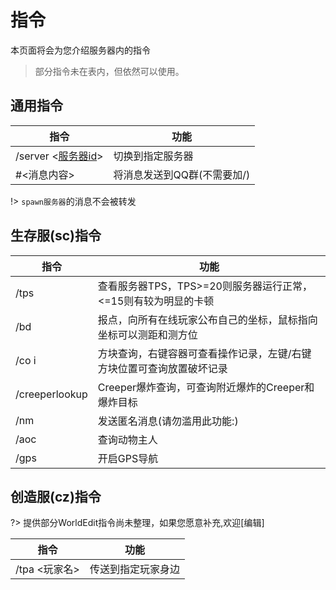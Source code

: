 # 指令

本页面将会为您介绍服务器内的指令

> 部分指令未在表内，但依然可以使用。

## 通用指令

指令|功能
---|---
/server <[服务器id](/zh-CN/guide/serverInfo.md#切换服务器)>|切换到指定服务器
#<消息内容> | 将消息发送到QQ群(不需要加/)

!> ``spawn服务器``的消息不会被转发

## 生存服(sc)指令

指令|功能
---|---
/tps| 查看服务器TPS，TPS>=20则服务器运行正常，<=15则有较为明显的卡顿
/bd|报点，向所有在线玩家公布自己的坐标，鼠标指向坐标可以测距和测方位
/co i |方块查询，右键容器可查看操作记录，左键/右键方块位置可查询放置破坏记录
/creeperlookup | Creeper爆炸查询，可查询附近爆炸的Creeper和爆炸目标
/nm | 发送匿名消息(请勿滥用此功能:)
/aoc | 查询动物主人
/gps| 开启GPS导航

## 创造服(cz)指令

?> 提供部分WorldEdit指令尚未整理，如果您愿意补充,欢迎[编辑]

指令|功能
---|---
/tpa <玩家名>| 传送到指定玩家身边



